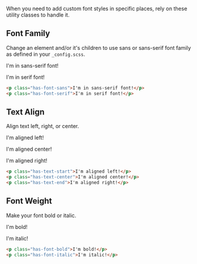 When you need to add custom font styles in specific places, rely on these utility classes to handle it.

## Font Family

Change an element and/or it's children to use sans or sans-serif font family as defined in your `_config.scss`.

<p class="filler has-p has-font-sans">I'm in sans-serif font!</p>
<p class="filler has-p has-font-serif">I'm in serif font!</p>

```html
<p class="has-font-sans">I'm in sans-serif font!</p>
<p class="has-font-serif">I'm in serif font!</p>
```

## Text Align

Align text left, right, or center.

<p class="filler has-p has-text-start">I'm aligned left!</p>
<p class="filler has-p has-text-center">I'm aligned center!</p>
<p class="filler has-p has-text-end">I'm aligned right!</p>

```html
<p class="has-text-start">I'm aligned left!</p>
<p class="has-text-center">I'm aligned center!</p>
<p class="has-text-end">I'm aligned right!</p>
```

## Font Weight

Make your font bold or italic.

<p class="filler has-p has-font-bold">I'm bold!</p>
<p class="filler has-p has-font-italic">I'm italic!</p>

```html
<p class="has-font-bold">I'm bold!</p>
<p class="has-font-italic">I'm italic!</p>
```
